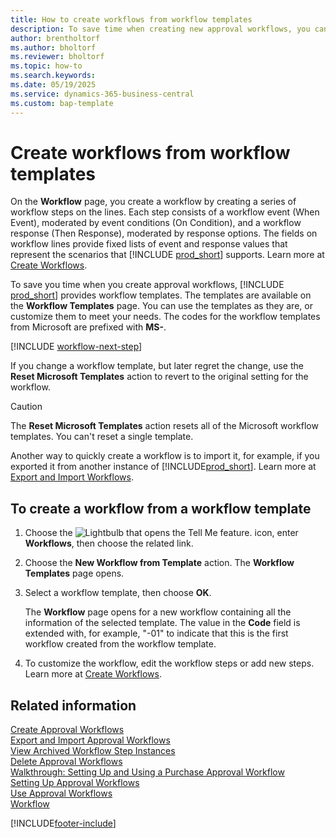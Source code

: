 ```yaml
---
title: How to create workflows from workflow templates
description: To save time when creating new approval workflows, you can create workflows from workflow templates.
author: brentholtorf
ms.author: bholtorf
ms.reviewer: bholtorf
ms.topic: how-to
ms.search.keywords:
ms.date: 05/19/2025
ms.service: dynamics-365-business-central
ms.custom: bap-template
---
```

# Create workflows from workflow templates

On the **Workflow** page, you create a workflow by creating a series of workflow steps on the lines. Each step consists of a workflow event (When Event), moderated by event conditions (On Condition), and a workflow response (Then Response), moderated by response options. The fields on workflow lines provide fixed lists of event and response values that represent the scenarios that [!INCLUDE [prod_short](includes/prod_short.md)] supports. Learn more at [Create Workflows](across-how-to-create-workflows.md).

To save you time when you create approval workflows, [!INCLUDE [prod_short](includes/prod_short.md)] provides workflow templates. The templates are available on the **Workflow Templates** page. You can use the templates as they are, or customize them to meet your needs. The codes for the workflow templates from Microsoft are prefixed with **MS-**.

[!INCLUDE [workflow-next-step](includes/workflow-next-step.md)]

If you change a workflow template, but later regret the change, use the **Reset Microsoft Templates** action to revert to the original setting for the workflow.

> [!CAUTION]
> The **Reset Microsoft Templates** action resets all of the Microsoft workflow templates. You can't reset a single template.  

Another way to quickly create a workflow is to import it, for example, if you exported it from another instance of [!INCLUDE[prod_short](includes/prod_short.md)]. Learn more at [Export and Import Workflows](across-how-to-export-and-import-workflows.md).  

## To create a workflow from a workflow template

1. Choose the ![Lightbulb that opens the Tell Me feature.](media/ui-search/search_small.png "Tell me what you want to do") icon, enter **Workflows**, then choose the related link.  
2. Choose the **New Workflow from Template** action. The **Workflow Templates** page opens.  
3. Select a workflow template, then choose **OK**.  

   The **Workflow** page opens for a new workflow containing all the information of the selected template. The value in the **Code** field is extended with, for example, "-01" to indicate that this is the first workflow created from the workflow template.  
4. To customize the workflow, edit the workflow steps or add new steps. Learn more at [Create Workflows](across-how-to-create-workflows.md).  

## Related information

[Create Approval Workflows](across-how-to-create-workflows.md)  
[Export and Import Approval Workflows](across-how-to-export-and-import-workflows.md)  
[View Archived Workflow Step Instances](across-how-to-view-archived-workflow-step-instances.md)  
[Delete Approval Workflows](across-how-to-delete-workflows.md)  
[Walkthrough: Setting Up and Using a Purchase Approval Workflow](walkthrough-setting-up-and-using-a-purchase-approval-workflow.md)  
[Setting Up Approval Workflows](across-set-up-workflows.md)  
[Use Approval Workflows](across-use-workflows.md)  
[Workflow](across-workflow.md)  


[!INCLUDE[footer-include](includes/footer-banner.md)]
